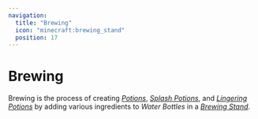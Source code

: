 ```yaml
---
navigation:
  title: "Brewing"
  icon: "minecraft:brewing_stand"
  position: 17
---
```


# Brewing

Brewing is the process of creating [*Potions*](./potion_types.md#potion), [*Splash Potions*](./potion_types.md#splash_potion), and [*Lingering Potions*](./potion_types.md#lingering_potion) by adding various ingredients to *Water Bottles* in a [*Brewing Stand*](./brewing_stand.md).

<SubPages />